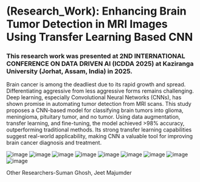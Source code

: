 # (Research_Work): Enhancing Brain Tumor Detection in MRI Images Using Transfer Learning Based CNN
### This research work was presented at 2ND INTERNATIONAL CONFERENCE ON DATA DRIVEN AI (ICDDA 2025) at Kaziranga University (Jorhat, Assam, India) in 2025.

Brain cancer is among the deadliest due to its rapid growth and spread. Differentiating aggressive from less aggressive forms remains challenging. Deep learning, especially Convolutional Neural Networks (CNNs), has shown promise in automating tumor detection from MRI scans. This study proposes a CNN-based model for classifying brain tumors into glioma, meningioma, pituitary tumor, and no tumor. Using data augmentation, transfer learning, and fine-tuning, the model achieved >98% accuracy, outperforming traditional methods. Its strong transfer learning capabilities suggest real-world applicability, making CNN a valuable tool for improving brain cancer diagnosis and treatment.

![image](https://github.com/user-attachments/assets/6a35d906-f310-483f-8aa7-3c13d44312d7)
![image](https://github.com/user-attachments/assets/d02a44af-2115-415a-8b7c-674a8de0c2e5)
![image](https://github.com/user-attachments/assets/076a6191-9b05-4267-818d-337af2093b61)
![image](https://github.com/user-attachments/assets/cf3ead09-9ce6-4b0b-abe0-5fc93c0699d8)
![image](https://github.com/user-attachments/assets/3fcf76a0-5a2b-4c44-ba4c-47276a2f603e)
![image](https://github.com/user-attachments/assets/92855d52-2a88-4c5b-bc27-280f0643092c)
![image](https://github.com/user-attachments/assets/11d7b472-9dce-47cd-8e1e-765e03ea0354)
![image](https://github.com/user-attachments/assets/6e5c54b0-31dd-4c03-95b3-be7dd115d880)
![image](https://github.com/user-attachments/assets/77c676fb-221e-4a84-93c2-70682ce67662)

Other Researchers-Suman Ghosh, Jeet Majumder
